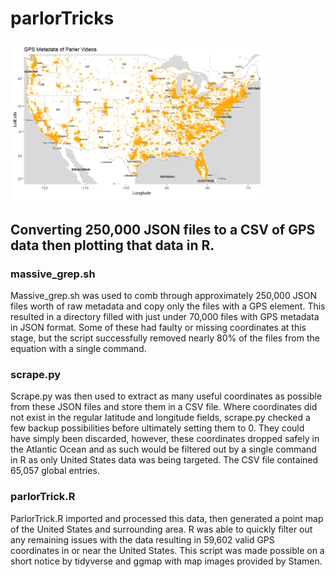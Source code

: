 # parlorTricks
<img src="https://raw.githubusercontent.com/nadir-it/parlorTricks/main/GPSMetaData.jpeg" width="80%">

## Converting 250,000 JSON files to a CSV of GPS data then plotting that data in R.

### massive_grep.sh 
Massive_grep.sh was used to comb through approximately 250,000 JSON files worth of raw metadata and copy only the files with a GPS element.
This resulted in a directory filled with just under 70,000 files with GPS metadata in JSON format. Some of these had faulty or missing coordinates at this stage, but the script successfully removed nearly 80% of the files from the equation with a single command.

### scrape.py
Scrape.py was then used to extract as many useful coordinates as possible from these JSON files and store them in a CSV file. Where coordinates did not exist in the regular latitude and longitude fields, scrape.py checked a few backup possibilities before ultimately setting them to 0. They could have simply been discarded, however, these coordinates dropped safely in the Atlantic Ocean and as such would be filtered out by a single command in R as only United States data was being targeted. The CSV file contained 65,057 global entries.

### parlorTrick.R
ParlorTrick.R imported and processed this data, then generated a point map of the United States and surrounding area. R was able to quickly filter out any remaining issues with the data resulting in 59,602 valid GPS coordinates in or near the United States. This script was made possible on a short notice by tidyverse and ggmap with map images provided by Stamen.
